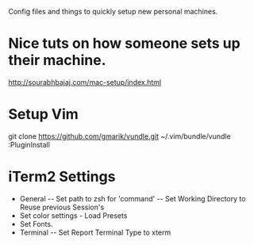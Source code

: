 Config files and things to quickly setup new personal machines.

# Nice tuts on how someone sets up their machine.
http://sourabhbajaj.com/mac-setup/index.html

# Setup Vim
git clone https://github.com/gmarik/vundle.git ~/.vim/bundle/vundle
:PluginInstall

# iTerm2 Settings
- General
-- Set path to zsh for 'command'
-- Set Working Directory to Reuse previous Session's
- Set color settings - Load Presets
- Set Fonts.
- Terminal
-- Set Report Terminal Type to xterm

